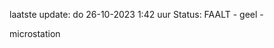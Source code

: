 laatste update: 
do 26-10-2023  1:42   uur 
Status: FAALT - geel - 
<div class="service Y">microstation</div>